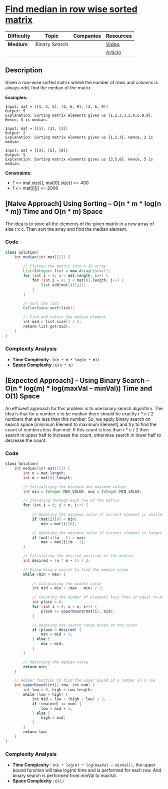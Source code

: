 # [Find median in row wise sorted matrix](https://www.geeksforgeeks.org/find-median-row-wise-sorted-matrix/)

| Difficulty | Topic         | Companies | Resources   |
| ---------- | ------------- | --------- | ----------- |
| **Medium** | Binary Search |           | [Video](https://youtu.be/Q9wXgdxJq48?si=KZz_SyIRgM1aD8Zh)   |
|            |               |           | [Article](https://www.geeksforgeeks.org/find-median-row-wise-sorted-matrix/) |

## Description
Given a row-wise sorted matrix where the number of rows and columns is always odd, find the median of the matrix.

**Examples:**
```
Input: mat = [[1, 3, 5], [2, 6, 9], [3, 6, 9]]
Output: 5
Explanation: Sorting matrix elements gives us {1,2,3,3,5,6,6,9,9}. Hence, 5 is median. 

Input: mat = [[1], [2], [3]]
Output: 2
Explanation: Sorting matrix elements gives us {1,2,3}. Hence, 2 is median

Input: mat = [[3], [5], [8]]
Output: 5
Explanation: Sorting matrix elements gives us {3,5,8}. Hence, 5 is median.
```

**Constraints:**

- 1 <= mat.size(), mat[0].size() <= 400
- 1 <= mat[i][j] <= 2000


## [Naive Approach] Using Sorting – O(n * m * log(n * m)) Time and O(n * m) Space

The idea is to store all the elements of the given matrix in a new array of size r x c. Then sort the array and find the median element.

### Code
```java
class Solution{
    int median(int mat[][]) {
      
        // Flatten the matrix into a 1D array
        List<Integer> list = new ArrayList<>();
        for (int i = 0; i < mat.length; i++) {
            for (int j = 0; j < mat[0].length; j++) {
                list.add(mat[i][j]);
            }
        }

        // Sort the list
        Collections.sort(list);

        // Find and return the median element
        int mid = list.size() / 2;
        return list.get(mid);
    }
}
```

### Complexity Analysis

- **Time Complexity** : `O(n * m * log(n * m))`
- **Space Complexity**  : `O(n * m)`


## [Expected Approach] – Using Binary Search – O(n * log(m) * log(maxVal – minVal)) Time and O(1) Space

An efficient approach for this problem is to use binary search algorithm. The idea is that for a number x to be median there should be exactly r * c / 2 numbers that are less than this number. So, we apply binary search on search space [minimum Element to maximum Element] and try to find the count of numbers less than mid. If this count is less than r * c / 2 then search in upper half to increase the count, otherwise search in lower half to decrease the count.

### Code
```java
class Solution{
    int median(int mat[][]) {
        int n = mat.length;
        int m = mat[0].length;

        // Initializing the minimum and maximum values
        int min = Integer.MAX_VALUE, max = Integer.MIN_VALUE;

        // Iterating through each row of the matrix
        for (int i = 0; i < n; i++) {
          
            // Updating the minimum value if current element is smaller
            if (mat[i][0] < min) 
              	min = mat[i][0];

            // Updating the maximum value if current element is larger
            if (mat[i][m - 1] > max) 
              	max = mat[i][m - 1];
        }

        // Calculating the desired position of the median
        int desired = (n * m + 1) / 2;

        // Using binary search to find the median value
        while (min < max) {
          
            // Calculating the middle value
            int mid = min + (max - min) / 2;

            // Counting the number of elements less than or equal to mid
            int place = 0;
            for (int i = 0; i < n; i++) {
                place += upperBound(mat[i], mid);
            }

            // Updating the search range based on the count
            if (place < desired) {
                min = mid + 1;
            } else {
                max = mid;
            }
        }

        // Returning the median value
        return min;
    }

    // Helper function to find the upper bound of a number in a row
    int upperBound(int[] row, int num) {
        int low = 0, high = row.length;
        while (low < high) {
            int mid = low + (high - low) / 2;
            if (row[mid] <= num) {
                low = mid + 1;
            } else {
                high = mid;
            }
        }
        return low;
    }
}
```

### Complexity Analysis

- **Time Complexity** : `O(n * log(m) * log(maxVal – minVal))`, the upper bound function will take log(m) time and is performed for each row. And binary search is performed from minVal to maxVal. 
- **Space Complexity**  : `O(1)`
